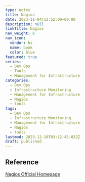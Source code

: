 ```yaml
---
type: notes
title: Nagios
date: 2023-11-04T12:52:00+09:00
description: null
linkTitle: Nagios
nav_weight: 6
nav_icon:
  vendor: bs
  name: book
  color: blue
featured: true
series:
  - Dev Ops
  - Tools
  - Management for Infrastructure
categories:
  - Dev Ops
  - Infrastructure Monitoring
  - Management for Infrastructure
  - Nagios
  - tools
tags:
  - Dev Ops
  - Infrastructure Monitoring
  - Management for Infrastructure
  - Nagios
  - tools
lastmod: 2023-12-10T03:12:45.832Z
draft: published
---
```


## Reference

[Nagios Official Homepage](https://www.nagios.org/)
